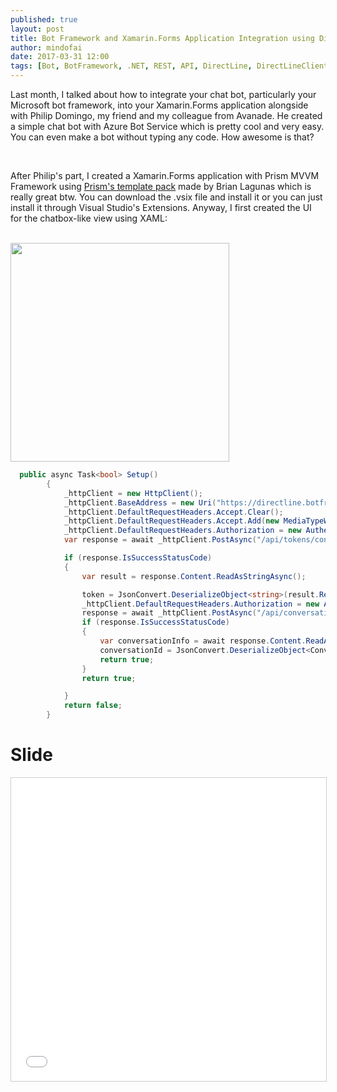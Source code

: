 ```yaml
---
published: true
layout: post
title: Bot Framework and Xamarin.Forms Application Integration using DirectLineClientAPI
author: mindofai
date: 2017-03-31 12:00
tags: [Bot, BotFramework, .NET, REST, API, DirectLine, DirectLineClient, UWP, Xamarin, Xamarin. Forms]
---
```


Last month, I talked about how to integrate your chat bot, particularly your Microsoft bot framework, into your Xamarin.Forms application alongside with Philip Domingo, my friend and my colleague from Avanade. He created a simple chat bot with Azure Bot Service which is pretty cool and very easy. You can even make a bot without typing any code. How awesome is that?

<br>

After Philip's part, I created a Xamarin.Forms application with Prism MVVM Framework using [Prism's template pack](https://marketplace.visualstudio.com/items?itemName=BrianLagunas.PrismTemplatePack) made by Brian Lagunas which is really great btw. You can download the .vsix file and install it or you can just install it through Visual Studio's Extensions. Anyway, I first created the UI for the chatbox-like view using XAML:

<br>

 <img src="{{site.baseurl}}/Chatview.jpeg" style="width: 350px;"/>

<br>

```csharp
  public async Task<bool> Setup()
        {
            _httpClient = new HttpClient();
            _httpClient.BaseAddress = new Uri("https://directline.botframework.com/");
            _httpClient.DefaultRequestHeaders.Accept.Clear();
            _httpClient.DefaultRequestHeaders.Accept.Add(new MediaTypeWithQualityHeaderValue("application/json"));
            _httpClient.DefaultRequestHeaders.Authorization = new AuthenticationHeaderValue("Bearer", "E9QJFcMjyys.cwA.O4w.tKCiXm5OxxgQz7_Mi-zPaRZTJHA645ICT0ryVTRomI0");
            var response = await _httpClient.PostAsync("/api/tokens/conversation", null);

            if (response.IsSuccessStatusCode)
            {
                var result = response.Content.ReadAsStringAsync();

                token = JsonConvert.DeserializeObject<string>(result.Result);
                _httpClient.DefaultRequestHeaders.Authorization = new AuthenticationHeaderValue("Bearer", token);
                response = await _httpClient.PostAsync("/api/conversations", null);
                if (response.IsSuccessStatusCode)
                {
                    var conversationInfo = await response.Content.ReadAsStringAsync();
                    conversationId = JsonConvert.DeserializeObject<Conversation>(conversationInfo).ConversationId;
                    return true;
                }
                return true;

            }
            return false;
        }
 ```

# Slide
<iframe src="//www.slideshare.net/slideshow/embed_code/key/J9QITUWiwiQt3s" width="595" height="485" frameborder="0" marginwidth="0" marginheight="0" scrolling="no" style="border:1px solid #CCC; border-width:1px; margin-bottom:5px; max-width: 100%;" allowfullscreen> </iframe> <div style="margin-bottom:5px"> <strong> <a href="//www.slideshare.net/BryanAnthonyGarcia/directlineapi-xamarinforms-app-and-bot-framework-integration" title="DirectLineAPI - Xamarin.Forms App and Bot Framework Integration" target="_blank">
